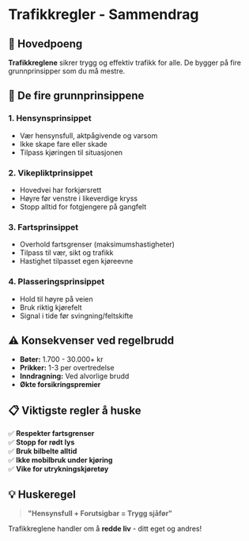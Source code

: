 # Trafikkregler - Sammendrag

## 🎯 Hovedpoeng

**Trafikkreglene** sikrer trygg og effektiv trafikk for alle. De bygger på fire grunnprinsipper som du må mestre.

## 🔑 De fire grunnprinsippene

### 1. **Hensynsprinsippet**
- Vær hensynsfull, aktpågivende og varsom
- Ikke skape fare eller skade
- Tilpass kjøringen til situasjonen

### 2. **Vikepliktprinsippet**  
- Hovedvei har forkjørsrett
- Høyre før venstre i likeverdige kryss
- Stopp alltid for fotgjengere på gangfelt

### 3. **Fartsprinsippet**
- Overhold fartsgrenser (maksimumshastigheter)
- Tilpass til vær, sikt og trafikk
- Hastighet tilpasset egen kjøreevne

### 4. **Plasseringsprinsippet**
- Hold til høyre på veien
- Bruk riktig kjørefelt
- Signal i tide før svingning/feltskifte

## ⚠️ Konsekvenser ved regelbrudd

- **Bøter:** 1.700 - 30.000+ kr
- **Prikker:** 1-3 per overtredelse  
- **Inndragning:** Ved alvorlige brudd
- **Økte forsikringspremier**

## 📋 Viktigste regler å huske

✅ **Respekter fartsgrenser**  
✅ **Stopp for rødt lys**  
✅ **Bruk bilbelte alltid**  
✅ **Ikke mobilbruk under kjøring**  
✅ **Vike for utrykningskjøretøy**  

## 💡 Huskeregel

> **"Hensynsfull + Forutsigbar = Trygg sjåfør"**

Trafikkreglene handler om å **redde liv** - ditt eget og andres!